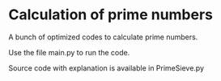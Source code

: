 # Calculation of prime numbers
A bunch of optimized codes to calculate prime numbers.

Use the file main.py to run the code.

Source code with explanation is available in PrimeSieve.py

